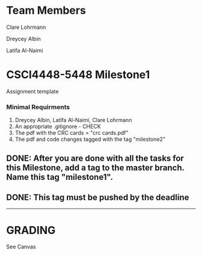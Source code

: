 # Team Members
Clare Lohrmann

Dreycey Albin

Latifa Al-Naimi

# CSCI4448-5448 Milestone1
Assignment template
### Minimal Requirments
<ol>
  <li> Dreycey Albin, Latifa Al-Naimi, Clare Lohrmann</li>
  <li> An appropriate .gitignore - CHECK</li>
  <li> The pdf with the CRC cards = "crc cards.pdf" </li>
   <li>The pdf and code changes tagged with the tag "milestone2" </li>
 </ol>
 
 ## DONE: After you are done with all the tasks for this Milestone, add a tag to the master branch. Name this tag "milestone1".
 ## DONE: This tag must be pushed by the deadline
   
   
   
 ---
 
 # GRADING
 See Canvas
